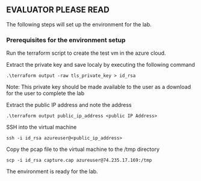 ## EVALUATOR PLEASE READ 
The following steps will set up the environment for the lab.

### Prerequisites for the environment setup 

Run the terraform script to create the test vm in the azure cloud. 

Extract the private key and save localy by executing the following command 

`.\terraform output -raw tls_private_key > id_rsa`

Note: This private key should be made available to the user as a download for the user to complete the lab

Extract the public IP address and note the address 

`.\terraform output public_ip_address <public IP Address>`

SSH into the virtual machine

`ssh -i id_rsa azureuser@<public_ip_address>`

Copy the pcap file to the virtual machine to the /tmp directory

`scp -i id_rsa capture.cap azureuser@74.235.17.169:/tmp`

The environment is ready for the lab. 
